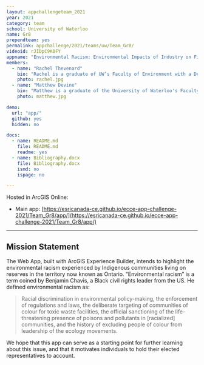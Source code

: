 ```yaml
---
layout: appchallengeteam_2021
year: 2021
category: team
school: University of Waterloo
name: Gr8
prependteam: yes
permalink: appchallenge/2021/teams/uw/Team_Gr8/
videoid: rJIDpC9K0FY
appname: "Environmental Racism﻿: Environmental Impacts of Industry on First Nations Reserves in Ontario"
members:
  - name: "Rachel Thevenard"
    bio: "Rachel is a graduate of UW’s Faculty of Environment with a Degree in ERS and a Diploma in Ecological Restoration and Rehabilitation. She is currently finishing a Diploma of Excellence in GIS. She spends her free time growing more sweet potatoes than she can eat, playing music, and drawing."
    photo: rachel.jpg
  - name: "Matthew Devine"
    bio: "Matthew is a graduate of the University of Waterloo's Faculty of Environment with a degree in Environment and Business and a Diploma in Ecological Restoration and Rehabilitation. He is currently finishing a Diploma of Excellence in GIS. Matthew is an avid boulderer and likes to build computers in his free time."
    photo: matthew.jpg

demo:
  url: "app/"
  github: yes
  hidden: no

docs:
  - name: README.md
    file: README.md
    readme: yes
  - name: Bibliography.docx
    file: Bibliography.docx
    ismd: no
    ispage: no

---
```


Hosted in ArcGIS Online:

- Main app: [https://esricanada-ce.github.io/ecce-app-challenge-2021/Team_Gr8/app/](https://esricanada-ce.github.io/ecce-app-challenge-2021/Team_Gr8/app/)

---

## Mission Statement

The Web App, built with ArcGIS Experience Builder, intends to highlight the environmental racism experienced by Indigenous communities living on reserves in the territory now known as Ontario.  “Environmental racism” is a term coined by Benjamin Chavis, a Black civil rights leader from the US.  He defined environmental racism as:

> Racial discrimination in environmental policy-making, the enforcement of regulations and laws, the deliberate
> targeting of communities of colour for toxic waste facilities, the official sanctioning of the life-threatening
> presence of poisons and pollutants in [racialized] communities, and the history of excluding people of colour
> from leadership of the ecology movements.

We hope that this app can serve as a starting point for further learning about this issue, and that it motivates individuals to hold their elected representatives to account.
